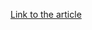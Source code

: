 [Link to the article](https://www.symantec.com/connect/blogs/dragonfly-western-energy-sector-targeted-sophisticated-attack-group)
